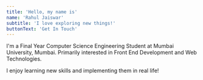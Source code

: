 ```yaml
---
title: 'Hello, my name is'
name: 'Rahul Jaiswar'
subtitle: 'I love exploring new things!'
buttonText: 'Get In Touch'
---
```


I'm a Final Year Computer Science Engineering Student at Mumbai University, Mumbai. Primarily interested in Front End Development and Web Technologies.

I enjoy learning new skills and implementing them in real life!

